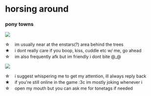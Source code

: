 # horsing around
###  pony towns
[![](https://media.discordapp.net/attachments/1006798318887784512/1143077233922150451/franmaya.png)](https://www.tumblr.com/skylasso/707817708542164992/got-some-new-items-in-the-shop)
 <div align="left"> ☆ㅤ  im usually near at the enstars(?) area behind the trees
<div align="left"> ★ㅤ i dont really care if you boop, kiss, cuddle etc w/ me, go ahead 
<div align="left"> ☆ㅤ im also frequently afk but im friendly i dont bite @_@
  
[![](https://media.discordapp.net/attachments/1006798318887784512/1143166179389747282/blur_edges_-_2023-08-21T205120.112.png)](https://www.tumblr.com/skylasso/707817708542164992/got-some-new-items-in-the-shop) 
<div align="left"> ☆ㅤ i suggest whispering me to get my attention, ill always reply back
<div align="left"> ★ㅤ if you're still online in the game :3c im mostly joking whenever i
<div align="left"> ☆ㅤ open my mouth but you can ask me for tonetags if needed 

